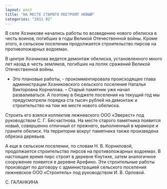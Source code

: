 ```yaml
---
layout: post
title: "НА МЕСТЕ СТАРОГО ПОСТРОЯТ НОВЫЙ"
categories: "2011 82"
---
```


В селе Хозникове начались работы по возведению нового обелиска в честь воинов, погибших в годы Великой Отечественной войны. Кроме этого, в сельском поселении продолжается строительство пирсов на противопожарных водоемах.

В центре Хозникова ведется  демонтаж обелиска, установленного много лет назад в честь земляков, погибших на  полях сражений Великой Отечественной войны.

- Это плановые работы, -  прокомментировала происходящее глава администрации Хозниковского сельского  поселения Наталья Викторовна Корнилова. – Старый памятник уже начал  разваливаться. А поэтому в бюджете поселения на текущий год мы предусмотрели  порядка ста тысяч рублей на демонтаж и строительство на том же месте нового  обелиска.

Строить его взялся коллектив  лежневского ООО «Эверест» под руководством С. Г. Бесчастнова. На месте старого  памятника появится новый, совершенно отличный от прежнего, выполненный в  мраморе и граните обелиск. На территории вокруг памятника также произведена  обрезка деревьев.

А еще в сельском поселении,  по словам Н. В. Корниловой, продолжается строительство пирсов на  противопожарных водоемах. В настоящее время пирс строят в деревне Кнутихе,  затем аналогичное сооружение появится в деревне Арефино. Эти строительные  работы производит по договору с администрацией сельского поселения лежневское  ООО «Строитель» под руководством И. В. Орловой.

С. ГАЛАНКИНА


